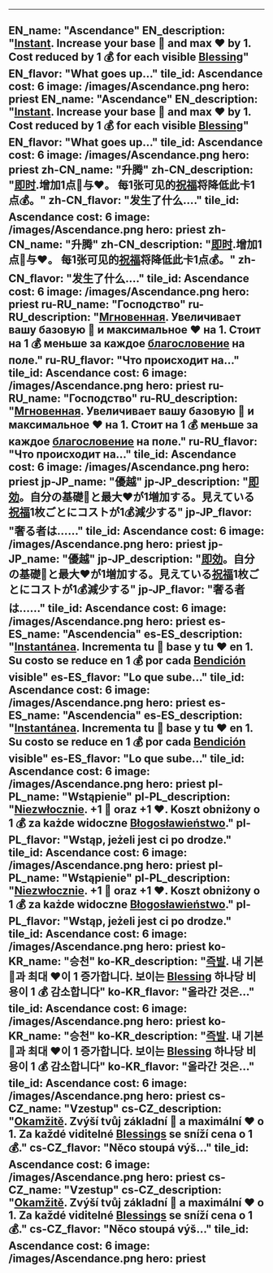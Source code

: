 ---

EN_name: "Ascendance"
EN_description: "<u><u>Instant</u></u>. Increase your base 🔸 and max ❤️ by 1. Cost reduced by 1 💰 for each visible <u>Blessing</u>"
EN_flavor: "What goes up..."
tile_id: Ascendance
cost: 6
image: /images/Ascendance.png
hero: priest
EN_name: "Ascendance"
EN_description: "<u><u>Instant</u></u>. Increase your base 🔸 and max ❤️ by 1. Cost reduced by 1 💰 for each visible <u>Blessing</u>"
EN_flavor: "What goes up..."
tile_id: Ascendance
cost: 6
image: /images/Ascendance.png
hero: priest
zh-CN_name: "升腾"
zh-CN_description: "<u><u>即时</u></u>.增加1点🔸与❤️。 每1张可见的<u>祝福</u>将降低此卡1点💰。"
zh-CN_flavor: "发生了什么...."
tile_id: Ascendance
cost: 6
image: /images/Ascendance.png
hero: priest
zh-CN_name: "升腾"
zh-CN_description: "<u><u>即时</u></u>.增加1点🔸与❤️。 每1张可见的<u>祝福</u>将降低此卡1点💰。"
zh-CN_flavor: "发生了什么...."
tile_id: Ascendance
cost: 6
image: /images/Ascendance.png
hero: priest
ru-RU_name: "Господство"
ru-RU_description: "<u><u>Мгновенная</u></u>. Увеличивает вашу базовую 🔸 и максимальное ❤️ на 1. Стоит на 1 💰 меньше за каждое <u>благословение</u> на поле."
ru-RU_flavor: "Что происходит на..."
tile_id: Ascendance
cost: 6
image: /images/Ascendance.png
hero: priest
ru-RU_name: "Господство"
ru-RU_description: "<u><u>Мгновенная</u></u>. Увеличивает вашу базовую 🔸 и максимальное ❤️ на 1. Стоит на 1 💰 меньше за каждое <u>благословение</u> на поле."
ru-RU_flavor: "Что происходит на..."
tile_id: Ascendance
cost: 6
image: /images/Ascendance.png
hero: priest
jp-JP_name: "優越"
jp-JP_description: "<u><u>即効</u></u>。自分の基礎🔸と最大❤️が1増加する。見えている<u>祝福</u>1枚ごとにコストが1💰減少する"
jp-JP_flavor: "奢る者は……"
tile_id: Ascendance
cost: 6
image: /images/Ascendance.png
hero: priest
jp-JP_name: "優越"
jp-JP_description: "<u><u>即効</u></u>。自分の基礎🔸と最大❤️が1増加する。見えている<u>祝福</u>1枚ごとにコストが1💰減少する"
jp-JP_flavor: "奢る者は……"
tile_id: Ascendance
cost: 6
image: /images/Ascendance.png
hero: priest
es-ES_name: "Ascendencia"
es-ES_description: "<u><u>Instantánea</u></u>. Incrementa tu 🔸 base y tu ❤️ en 1. Su costo se reduce en 1 💰 por cada <u>Bendición</u> visible"
es-ES_flavor: "Lo que sube..."
tile_id: Ascendance
cost: 6
image: /images/Ascendance.png
hero: priest
es-ES_name: "Ascendencia"
es-ES_description: "<u><u>Instantánea</u></u>. Incrementa tu 🔸 base y tu ❤️ en 1. Su costo se reduce en 1 💰 por cada <u>Bendición</u> visible"
es-ES_flavor: "Lo que sube..."
tile_id: Ascendance
cost: 6
image: /images/Ascendance.png
hero: priest
pl-PL_name: "Wstąpienie"
pl-PL_description: "<u><u>Niezwłocznie</u></u>. +1 🔸 oraz +1 ❤️. Koszt obniżony o 1 💰 za każde widoczne <u>Błogosławieństwo</u>."
pl-PL_flavor: "Wstąp, jeżeli jest ci po drodze."
tile_id: Ascendance
cost: 6
image: /images/Ascendance.png
hero: priest
pl-PL_name: "Wstąpienie"
pl-PL_description: "<u><u>Niezwłocznie</u></u>. +1 🔸 oraz +1 ❤️. Koszt obniżony o 1 💰 za każde widoczne <u>Błogosławieństwo</u>."
pl-PL_flavor: "Wstąp, jeżeli jest ci po drodze."
tile_id: Ascendance
cost: 6
image: /images/Ascendance.png
hero: priest
ko-KR_name: "승천"
ko-KR_description: "<u><u>즉발</u></u>. 내 기본 🔸과 최대 ❤️이 1 증가합니다. 보이는 <u>Blessing</u> 하나당 비용이 1 💰 감소합니다"
ko-KR_flavor: "올라간 것은..."
tile_id: Ascendance
cost: 6
image: /images/Ascendance.png
hero: priest
ko-KR_name: "승천"
ko-KR_description: "<u><u>즉발</u></u>. 내 기본 🔸과 최대 ❤️이 1 증가합니다. 보이는 <u>Blessing</u> 하나당 비용이 1 💰 감소합니다"
ko-KR_flavor: "올라간 것은..."
tile_id: Ascendance
cost: 6
image: /images/Ascendance.png
hero: priest
cs-CZ_name: "Vzestup"
cs-CZ_description: "<u><u>Okamžitě</u></u>. Zvýší tvůj základní 🔸 a maximální ❤️ o 1. Za každé viditelné <u>Blessings</u> se sníží cena o 1 💰."
cs-CZ_flavor: "Něco stoupá výš..."
tile_id: Ascendance
cost: 6
image: /images/Ascendance.png
hero: priest
cs-CZ_name: "Vzestup"
cs-CZ_description: "<u><u>Okamžitě</u></u>. Zvýší tvůj základní 🔸 a maximální ❤️ o 1. Za každé viditelné <u>Blessings</u> se sníží cena o 1 💰."
cs-CZ_flavor: "Něco stoupá výš..."
tile_id: Ascendance
cost: 6
image: /images/Ascendance.png
hero: priest
---
